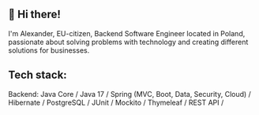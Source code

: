 ## 👋 Hi there! 

I'm Alexander, EU-citizen, Backend Software Engineer located in Poland, passionate about solving problems with technology and creating different solutions for businesses.

## Tech stack: 
Backend: Java Core / Java 17 / Spring (MVC, Boot, Data, Security, Cloud) / Hibernate / PostgreSQL / JUnit / Mockito / Thymeleaf / REST API / 
